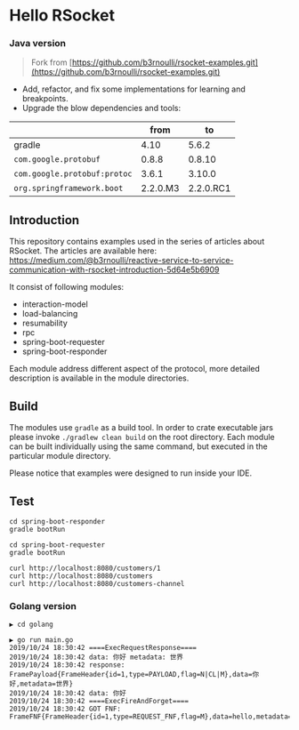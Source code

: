 # Hello RSocket

### Java version
> Fork from [https://github.com/b3rnoulli/rsocket-examples.git](https://github.com/b3rnoulli/rsocket-examples.git)

- Add, refactor, and fix some implementations for learning and breakpoints.
- Upgrade the blow dependencies and tools:

|   | from  | to   |
| ---- | ---- | ---- |
|  gradle    |   4.10   |  5.6.2    |
| `com.google.protobuf` | 0.8.8 | 0.8.10 |
| `com.google.protobuf:protoc` | 3.6.1 | 3.10.0 |
| `org.springframework.boot` | 2.2.0.M3 | 2.2.0.RC1 |

## Introduction

This repository contains examples used in the series of articles about RSocket. The articles are available here: https://medium.com/@b3rnoulli/reactive-service-to-service-communication-with-rsocket-introduction-5d64e5b6909

It consist of following modules:
- interaction-model
- load-balancing
- resumability
- rpc
- spring-boot-requester
- spring-boot-responder

Each module address different aspect of the protocol, more detailed description is available in the module directories.

## Build

The modules use ```gradle``` as a build tool. In order to crate executable jars please invoke
`./gradlew clean build` on the root directory. Each module can be built individually using the same command, 
but executed in the particular module directory.

Please notice that examples were designed to run inside your IDE.


## Test

```shell
cd spring-boot-responder
gradle bootRun
```

```shell
cd spring-boot-requester
gradle bootRun
```

```shell
curl http://localhost:8080/customers/1
curl http://localhost:8080/customers
curl http://localhost:8080/customers-channel
```

### Golang version

```
▶ cd golang

▶ go run main.go
2019/10/24 18:30:42 ====ExecRequestResponse====
2019/10/24 18:30:42 data: 你好 metadata: 世界
2019/10/24 18:30:42 response: FramePayload{FrameHeader{id=1,type=PAYLOAD,flag=N|CL|M},data=你好,metadata=世界}
2019/10/24 18:30:42 data: 你好
2019/10/24 18:30:42 ====ExecFireAndForget====
2019/10/24 18:30:42 GOT FNF: FrameFNF{FrameHeader{id=1,type=REQUEST_FNF,flag=M},data=hello,metadata=bonjour}
```